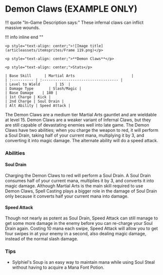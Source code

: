 # Demon Claws (EXAMPLE ONLY)

!!! quote "In-Game Description says:"
    These infernal claws can inflict massive wounds.

!!! info inline end ""

    <p style="text-align: center;">![Image title](articleassets/itemsprites/Frame 119.png)</p>

    <p style="text-align: center;">**Demon Claws**</p>

    <p style="text-align: center;">Stats</p>

    | Base Skill      | Martial Arts                          |
    | :---------- | :----------------------------------- |
    | Level to Wield       | 15  |
    | Damage Type       | Slash/Magic |
    | Base Damage    | 180 |
    | 1st Charge | Kick |
    | 2nd Charge | Soul Drain |
    | Alt Ability | Speed Attack |



The Demon Claws are a medium tier Martial Arts gauntlet and are wieldable at level 15. Demon Claws are a weaker variant of Infernal Claws, but they are still capable of devastating enemies well into late game. The Demon Claws have two abilities; when you charge the weapon to red, it will perform a Soul Drain, taking half of your current mana, multiplying it by 3, and converting it into magic damage. The alternate ability will do a speed attack.

### Abilities

#### Soul Drain

Charging the Demon Claws to red will perform a Soul Drain. A Soul Drain consumes half of your current mana, multiplies it by 3, and converts it into magic damage. Although Martial Arts is the main skill required to use Demon Claws, Spell Casting plays a bigger role in the damage of Soul Drain only because it converts half your current mana into damage.

#### Speed Attack

Though not nearly as potent as Soul Drain, Speed Attack can still manage to get some more damage in the enemy before you can re-charge your Soul Drain again. Costing 10 mana each swipe, Speed Attack will allow you to get four swipes in at your enemy in a second, also dealing magic damage, instead of the normal slash damage.

### Tips

* Sylphiel's Soup is an easy way to maintain mana while using Soul Steal without having to acquire a Mana Font Potion.
